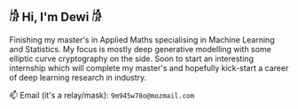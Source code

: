 ## 𓀙 Hi, I'm Dewi 𓀙

Finishing my master's in Applied Maths specialising in Machine Learning and Statistics. My focus is mostly deep generative modelling with some elliptic curve cryptography on the side. Soon to start an interesting internship which will complete my master's and hopefully kick-start a career of deep learning research in industry.

📫 Email (it's a relay/mask): `9m945w78o@mozmail.com`
